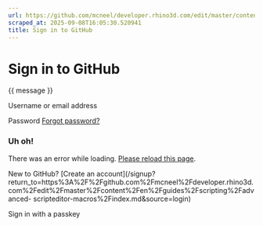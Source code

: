 ```yaml
---
url: https://github.com/mcneel/developer.rhino3d.com/edit/master/content/en/guides/scripting/advanced-scripteditor-macros/index.md
scraped_at: 2025-09-08T16:05:30.520941
title: Sign in to GitHub
---
```


# Sign in to GitHub

{{ message }}

Username or email address

Password  [Forgot password?](/password_reset)

###  Uh oh!

There was an error while loading. [Please reload this page]().

New to GitHub? [Create an
account](/signup?return_to=https%3A%2F%2Fgithub.com%2Fmcneel%2Fdeveloper.rhino3d.com%2Fedit%2Fmaster%2Fcontent%2Fen%2Fguides%2Fscripting%2Fadvanced-
scripteditor-macros%2Findex.md&source=login)

Sign in with a passkey


